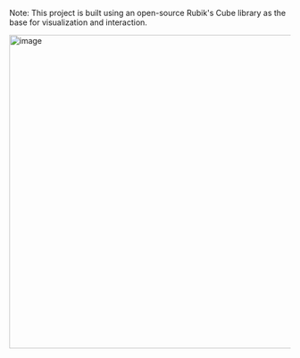 



Note: This project is built using an open-source Rubik's Cube library as the base for visualization and interaction.







<img width="632" height="562" alt="image" src="https://github.com/user-attachments/assets/358240d2-013e-4a87-91d3-b054f19a52cc" />
